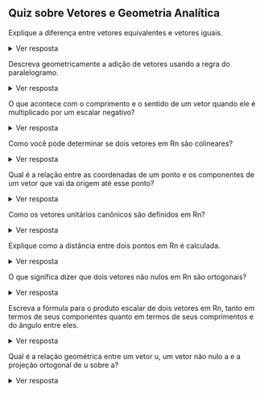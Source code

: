 ## Quiz sobre Vetores e Geometria Analítica

Explique a diferença entre vetores equivalentes e vetores iguais.

<details>
<summary>Ver resposta</summary>
Vetores equivalentes possuem o mesmo comprimento, direção e sentido, mas podem ter diferentes pontos iniciais. Vetores iguais são equivalentes e possuem o mesmo ponto inicial.
</details>

Descreva geometricamente a adição de vetores usando a regra do paralelogramo.

<details>
<summary>Ver resposta</summary>
Para somar dois vetores geometricamente usando a regra do paralelogramo, posicione os vetores de forma que seus pontos iniciais coincidam. Em seguida, construa um paralelogramo usando esses vetores como lados adjacentes. A diagonal do paralelogramo que se origina no ponto inicial comum dos vetores representa a soma vetorial.
</details>

O que acontece com o comprimento e o sentido de um vetor quando ele é multiplicado por um escalar negativo?

<details>
<summary>Ver resposta</summary>
Quando um vetor é multiplicado por um escalar negativo, seu comprimento é multiplicado pelo valor absoluto do escalar, e seu sentido é invertido.
</details>

Como você pode determinar se dois vetores em Rn são colineares?

<details>
<summary>Ver resposta</summary>
Dois vetores em Rn são colineares se um for um múltiplo escalar do outro. Isso significa que as componentes correspondentes dos vetores serão proporcionais.
</details>

Qual é a relação entre as coordenadas de um ponto e os componentes de um vetor que vai da origem até esse ponto?

<details>
<summary>Ver resposta</summary>
As coordenadas de um ponto e os componentes do vetor que vai da origem até esse ponto são numericamente iguais.
</details>

Como os vetores unitários canônicos são definidos em Rn?

<details>
<summary>Ver resposta</summary>
Os vetores unitários canônicos em Rn são denotados por e1, e2, ..., en, onde cada ei possui um 1 na i-ésima posição e 0 nas demais.
</details>

Explique como a distância entre dois pontos em Rn é calculada.

<details>
<summary>Ver resposta</summary>
A distância entre dois pontos em Rn é calculada usando a fórmula da distância euclidiana, que é a raiz quadrada da soma dos quadrados das diferenças entre as componentes correspondentes dos pontos.
</details>

O que significa dizer que dois vetores não nulos em Rn são ortogonais?

<details>
<summary>Ver resposta</summary>
Dois vetores não nulos em Rn são ortogonais se o produto escalar entre eles for igual a zero. Geometricamente, isso significa que os vetores formam um ângulo reto entre si.
</details>

Escreva a fórmula para o produto escalar de dois vetores em Rn, tanto em termos de seus componentes quanto em termos de seus comprimentos e do ângulo entre eles.

<details>
<summary>Ver resposta</summary>
O produto escalar de dois vetores u = (u1, u2, ..., un) e v = (v1, v2, ..., vn) em Rn pode ser calculado de duas maneiras:

Componentes: u · v = u1v1 + u2v2 + ... + unvn
Comprimentos e ângulo: u · v = ||u|| ||v|| cos θ, onde θ é o ângulo entre u e v.

</details>

Qual é a relação geométrica entre um vetor u, um vetor não nulo a e a projeção ortogonal de u sobre a?

<details>
<summary>Ver resposta</summary>
A projeção ortogonal de u sobre a é um vetor w1 que é um múltiplo escalar de a e é paralelo a a. O vetor diferença w2 = u - w1 é ortogonal a a. Em outras palavras, a projeção ortogonal decompõe u em duas componentes: uma paralela a a e outra ortogonal a a.
</details>
